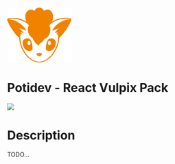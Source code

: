 ![](.github/assets/svg/logo.svg)

# Potidev - React Vulpix Pack

[![](https://img.shields.io/badge/Beta-0.0.22-purple)](https://www.npmjs.com/package/@potidev/react-vulpix-pack)

# Description

TODO...
